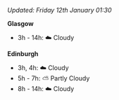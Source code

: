 *Updated: Friday 12th January 01:30*

**Glasgow**

* 3h - 14h: :cloud: Cloudy

**Edinburgh**

* 3h, 4h: :cloud: Cloudy
* 5h - 7h: :partly_sunny: Partly Cloudy
* 8h - 14h: :cloud: Cloudy
